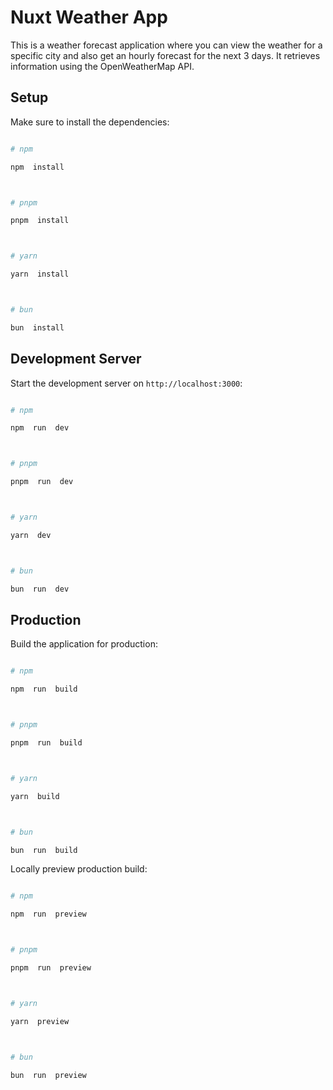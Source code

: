 # Nuxt Weather App

This is a weather forecast application where you can view the weather for a specific city and also get an hourly forecast for the next 3 days. It retrieves information using the OpenWeatherMap API.

## Setup

Make sure to install the dependencies:

```bash

# npm

npm  install



# pnpm

pnpm  install



# yarn

yarn  install



# bun

bun  install

```

## Development Server

Start the development server on `http://localhost:3000`:

```bash

# npm

npm  run  dev



# pnpm

pnpm  run  dev



# yarn

yarn  dev



# bun

bun  run  dev

```

## Production

Build the application for production:

```bash

# npm

npm  run  build



# pnpm

pnpm  run  build



# yarn

yarn  build



# bun

bun  run  build

```

Locally preview production build:

```bash

# npm

npm  run  preview



# pnpm

pnpm  run  preview



# yarn

yarn  preview



# bun

bun  run  preview

```
